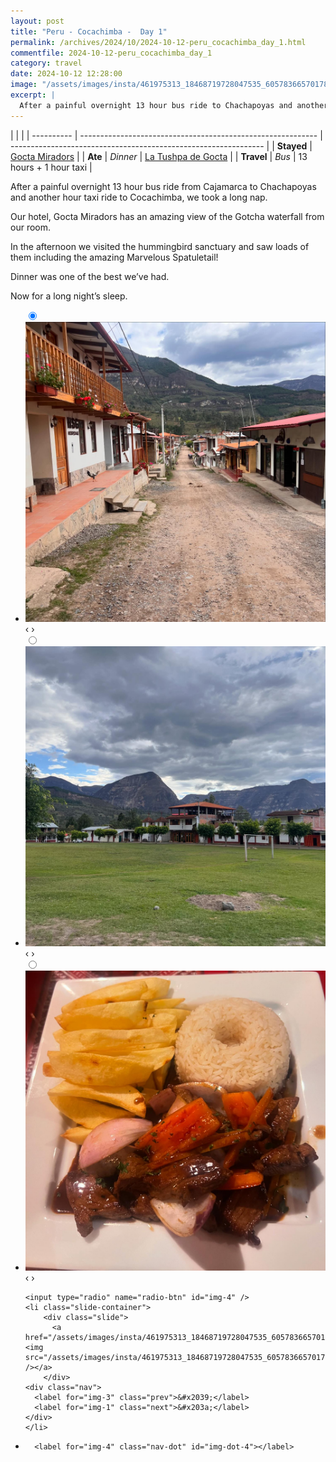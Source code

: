 ```yaml
---
layout: post
title: "Peru - Cocachimba -  Day 1"
permalink: /archives/2024/10/2024-10-12-peru_cocachimba_day_1.html
commentfile: 2024-10-12-peru_cocachimba_day_1
category: travel
date: 2024-10-12 12:28:00
image: "/assets/images/insta/461975313_18468719728047535_6057836657017831825_n_17994320828701456.jpg"
excerpt: |
  After a painful overnight 13 hour bus ride to Chachapoyas and another hour taxi to Cocachimba, we took a long nap.
---
```


|            |                                                             |
| ---------- | ----------------------------------------------------------- | --------------------------------------------------------------- |
| **Stayed** | [Gocta Miradors](https://maps.app.goo.gl/3NdxaMh3kR4f277UA) |
| **Ate**    | _Dinner_                                                    | [La Tushpa de Gocta](https://maps.app.goo.gl/MG5H36MLattiwvvk6) |
| **Travel** | _Bus_                                                       | 13 hours + 1 hour taxi                                          |

After a painful overnight 13 hour bus ride from Cajamarca to Chachapoyas and another hour taxi ride to Cocachimba, we took a long nap.

Our hotel, Gocta Miradors has an amazing view of the Gotcha waterfall from our room.

In the afternoon we visited the hummingbird sanctuary and saw loads of them including the amazing Marvelous Spatuletail!

Dinner was one of the best we’ve had.

Now for a long night’s sleep.

<ul class="slides">
    <input type="radio" name="radio-btn" id="img-1" checked="checked" />
    <li class="slide-container">
        <div class="slide">
          <a href="/assets/images/insta/462213849_18468719743047535_5673480940685507136_n_18355171885189464.jpg"><img src="/assets/images/insta/462213849_18468719743047535_5673480940685507136_n_18355171885189464.jpg" /></a>
        </div>
    <div class="nav">
      <label for="img-4" class="prev">&#x2039;</label>
      <label for="img-2" class="next">&#x203a;</label>
    </div>
    </li>
        <input type="radio" name="radio-btn" id="img-2"  />
    <li class="slide-container">
        <div class="slide">
          <a href="/assets/images/insta/462231680_18468719761047535_3651407268537588527_n_18022421060241893.jpg"><img src="/assets/images/insta/462231680_18468719761047535_3651407268537588527_n_18022421060241893.jpg" /></a>
        </div>
    <div class="nav">
      <label for="img-1" class="prev">&#x2039;</label>
      <label for="img-3" class="next">&#x203a;</label>
    </div>
    </li>
        <input type="radio" name="radio-btn" id="img-3"  />
    <li class="slide-container">
        <div class="slide">
          <a href="/assets/images/insta/462124448_18468719752047535_5888564430851245666_n_18325319122152689.jpg"><img src="/assets/images/insta/462124448_18468719752047535_5888564430851245666_n_18325319122152689.jpg" /></a>
        </div>
    <div class="nav">
      <label for="img-2" class="prev">&#x2039;</label>
      <label for="img-4" class="next">&#x203a;</label>
    </div>
    </li>
    
    <input type="radio" name="radio-btn" id="img-4" />
    <li class="slide-container">
        <div class="slide">
          <a href="/assets/images/insta/461975313_18468719728047535_6057836657017831825_n_17994320828701456.jpg"><img src="/assets/images/insta/461975313_18468719728047535_6057836657017831825_n_17994320828701456.jpg" /></a>
        </div>
    <div class="nav">
      <label for="img-3" class="prev">&#x2039;</label>
      <label for="img-1" class="next">&#x203a;</label>
    </div>
    </li>
			
<li class="nav-dots">
      <label for="img-1" class="nav-dot" id="img-dot-1"></label>
      <label for="img-2" class="nav-dot" id="img-dot-2"></label>
      <label for="img-3" class="nav-dot" id="img-dot-3"></label>

      <label for="img-4" class="nav-dot" id="img-dot-4"></label>

</li>
</ul>
